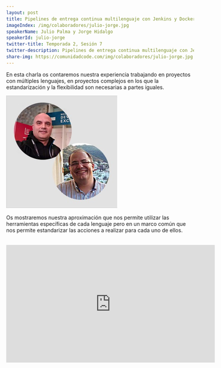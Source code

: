 ```yaml
---
layout: post
title: Pipelines de entrega continua multilenguaje con Jenkins y Docker
imageIndex: /img/colaboradores/julio-jorge.jpg
speakerName: Julio Palma y Jorge Hidalgo
speakerId: julio-jorge
twitter-title: Temporada 2, Sesión 7
twitter-description: Pipelines de entrega continua multilenguaje con Jenkins y Docker
share-img: https://comunidadcode.com/img/colaboradores/julio-jorge.jpg
---
```


En esta charla os contaremos nuestra experiencia trabajando en proyectos con múltiples lenguajes, en proyectos complejos en los que la estandarización y la flexibilidad son necesarias a partes iguales.

<div class="next-session-image">
<a href="../colaboradores/mark-heckler"><img src="/img/colaboradores/julio-jorge.jpg"></a>
</div>

Os mostraremos nuestra aproximación que nos permite utilizar las herramientas específicas de cada lenguaje pero en un marco común que nos permite estandarizar las acciones a realizar para cada uno de ellos.

<br/>

<iframe class="youtube" width="560" height="315" src="https://www.youtube.com/embed/_nt_DN9wrW8" frameborder="0" allowfullscreen title="Video de Youtube: Pipelines de entrega continua multilenguaje con Jenkins y Docker"></iframe>

